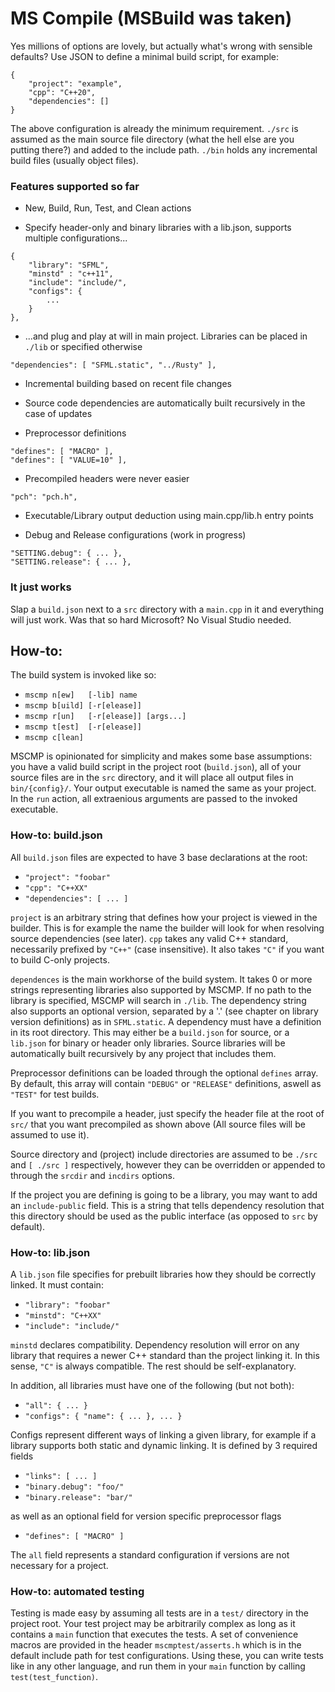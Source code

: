 # MS Compile (MSBuild was taken)

Yes millions of options are lovely, but actually what's wrong with sensible defaults? Use JSON to define a minimal build script, for example:
```
{
    "project": "example",
    "cpp": "C++20",
    "dependencies": []
}
```
The above configuration is already the minimum requirement. `./src` is assumed as the main source file directory (what the hell else are you putting there?) and added to the include path. `./bin` holds any incremental build files (usually object files).
### Features supported so far
- New, Build, Run, Test, and Clean actions

- Specify header-only and binary libraries with a lib.json, supports multiple configurations...
```
{
    "library": "SFML",
    "minstd" : "c++11",
    "include": "include/",
    "configs": {
        ...
    }
},
```
- ...and plug and play at will in main project. Libraries can be placed in `./lib` or specified otherwise
```
"dependencies": [ "SFML.static", "../Rusty" ],
```
- Incremental building based on recent file changes

- Source code dependencies are automatically built recursively in the case of updates

- Preprocessor definitions
```
"defines": [ "MACRO" ],
"defines": [ "VALUE=10" ],
```
- Precompiled headers were never easier
```
"pch": "pch.h",
```
- Executable/Library output deduction using main.cpp/lib.h entry points

- Debug and Release configurations (work in progress)
```
"SETTING.debug": { ... },
"SETTING.release": { ... },
```

### It just works
Slap a `build.json` next to a `src` directory with a `main.cpp` in it and everything will just work. Was that so hard Microsoft? No Visual Studio needed.

## How-to:
The build system is invoked like so:

- `mscmp n[ew]   [-lib] name`
- `mscmp b[uild] [-r[elease]]`
- `mscmp r[un]   [-r[elease]] [args...]`
- `mscmp t[est]  [-r[elease]]`
- `mscmp c[lean]`

MSCMP is opinionated for simplicity and makes some base assumptions: you have a valid build script in the project root (`build.json`), all of your source files are in the `src` directory, and it will place all output files in `bin/{config}/`. Your output executable is named the same as your project. In the `run` action, all extraenious arguments are passed to the invoked executable.

### How-to: build.json
All `build.json` files are expected to have 3 base declarations at the root:

- `"project": "foobar"`
- `"cpp": "C++XX"`
- `"dependencies": [ ... ]`

`project` is an arbitrary string that defines how your project is viewed in the builder. This is for example the name the builder will look for when resolving source dependencies (see later). `cpp` takes any valid C++ standard, necessarily prefixed by `"C++"` (case insensitive). It also takes `"C"` if you want to build C-only projects.

`dependences` is the main workhorse of the build system. It takes 0 or more strings representing libraries also supported by MSCMP. If no path to the library is specified, MSCMP will search in `./lib`. The dependency string also supports an optional version, separated by a '.' (see chapter on library version definitions) as in `SFML.static`. A dependency must have a definition in its root directory. This may either be a `build.json` for source, or a `lib.json` for binary or header only libraries. Source libraries will be automatically built recursively by any project that includes them.

Preprocessor definitions can be loaded through the optional `defines` array. By default, this array will contain `"DEBUG"` or `"RELEASE"` definitions, aswell as `"TEST"` for test builds.

If you want to precompile a header, just specify the header file at the root of `src/` that you want precompiled as shown above (All source files will be assumed to use it).

Source directory and (project) include directories are assumed to be `./src` and `[ ./src ]` respectively, however they can be overridden or appended to through the `srcdir` and `incdirs` options.

If the project you are defining is going to be a library, you may want to add an `include-public` field. This is a string that tells dependency resolution that this directory should be used as the public interface (as opposed to `src` by default).

### How-to: lib.json
A `lib.json` file specifies for prebuilt libraries how they should be correctly linked. It must contain:

- `"library": "foobar"`
- `"minstd": "C++XX"`
- `"include": "include/"`

`minstd` declares compatibility. Dependency resolution will error on any library that requires a newer C++ standard than the project linking it. In this sense, `"C"` is always compatible. The rest should be self-explanatory.

In addition, all libraries must have one of the following (but not both):

- `"all": { ... }`
- `"configs": { "name": { ... }, ... }`

Configs represent different ways of linking a given library, for example if a library supports both static and dynamic linking. It is defined by 3 required fields

- `"links": [ ... ]`
- `"binary.debug": "foo/"`
- `"binary.release": "bar/"`

as well as an optional field for version specific preprocessor flags

- `"defines": [ "MACRO" ]`

The `all` field represents a standard configuration if versions are not necessary for a project.

### How-to: automated testing
Testing is made easy by assuming all tests are in a `test/` directory in the project root. Your test project may be arbitrarily complex as long as it contains a `main` function that executes the tests. A set of convenience macros are provided in the header `mscmptest/asserts.h` which is in the default include path for test configurations. Using these, you can write tests like in any other language, and run them in your `main` function by calling `test(test_function)`.


